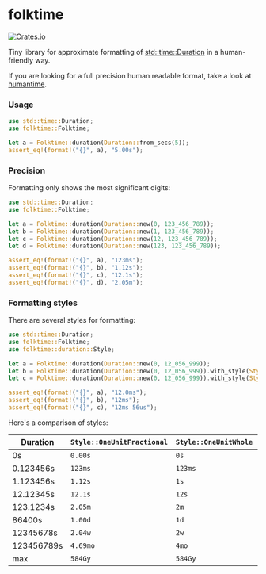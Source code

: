 # folktime

[![Crates.io](https://img.shields.io/crates/v/folktime.svg)](https://crates.io/crates/folktime)

Tiny library for approximate formatting of [std::time::Duration](https://doc.rust-lang.org/stable/core/time/struct.Duration.html) in a human-friendly way.

If you are looking for a full precision human readable format, take a look at [humantime](https://crates.io/crates/humantime).

### Usage

```rust
use std::time::Duration;
use folktime::Folktime;

let a = Folktime::duration(Duration::from_secs(5));
assert_eq!(format!("{}", a), "5.00s");
```

### Precision

Formatting only shows the most significant digits:

```rust
use std::time::Duration;
use folktime::Folktime;

let a = Folktime::duration(Duration::new(0, 123_456_789));
let b = Folktime::duration(Duration::new(1, 123_456_789));
let c = Folktime::duration(Duration::new(12, 123_456_789));
let d = Folktime::duration(Duration::new(123, 123_456_789));

assert_eq!(format!("{}", a), "123ms");
assert_eq!(format!("{}", b), "1.12s");
assert_eq!(format!("{}", c), "12.1s");
assert_eq!(format!("{}", d), "2.05m");
```

### Formatting styles

There are several styles for formatting:

```rust
use std::time::Duration;
use folktime::Folktime;
use folktime::duration::Style;

let a = Folktime::duration(Duration::new(0, 12_056_999));
let b = Folktime::duration(Duration::new(0, 12_056_999)).with_style(Style::OneUnitWhole);
let c = Folktime::duration(Duration::new(0, 12_056_999)).with_style(Style::TwoUnitsWhole);

assert_eq!(format!("{}", a), "12.0ms");
assert_eq!(format!("{}", b), "12ms");
assert_eq!(format!("{}", c), "12ms 56us");
```

Here's a comparison of styles:

| Duration   | `Style::OneUnitFractional` | `Style::OneUnitWhole` | `Style::TwoUnitsWhole` |
|------------|----------------------------|-----------------------|------------------------|
| 0s         | `0.00s`                    | `0s`                  | `0s 0ms`               |
| 0.123456s  | `123ms`                    | `123ms`               | `123ms 456us`          |
| 1.123456s  | `1.12s`                    | `1s`                  | `1s 123ms`             |
| 12.12345s  | `12.1s`                    | `12s`                 | `12s 123ms`            |
| 123.1234s  | `2.05m`                    | `2m`                  | `2m 3s`                |
| 86400s     | `1.00d`                    | `1d`                  | `1d 0h`                |
| 12345678s  | `2.04w`                    | `2w`                  | `2w 0d`                |
| 123456789s | `4.69mo`                   | `4mo`                 | `4mo 21d`              |
| max        | `584Gy`                    | `584Gy`               | `584Gy 4mo`            |

